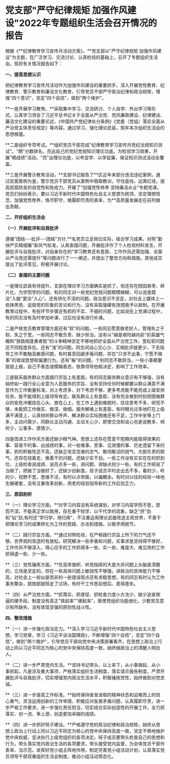 # 党支部"严守纪律规矩 加强作风建设"2022年专题组织生活会召开情况的报告

根据《\*\*纪律教育学习宣传月活动方案》，\*\*党支部以"严守纪律规矩
加强作风建设"为主题，在广泛学习、交流讨论、认真检视的基础上，召开了专题组织生活会。现将有关情况报告如下：

**一、提高思想认识**

把纪律教育学习宣传月活动作为加强作风建设的重要抓手，深入开展党性教育、纪律教育、警示教育和廉洁文化教育，引导党员干部严守政治纪律和政治规矩，增强"四个意识"，坚定"四个自信"，做到"两个维护"。

**一是开展学习教育。**采取集中学习、交流研讨、个人自学、外出学习等形式，认真学习领会了习近平总书记关于全面从严治党、党风廉政建设、纪律建设、廉洁文化建设的重要论述，《中国共产党纪律处分条例》《党委（党组）落实全面从严治党主体责任规定》等内容。通过学习，强化理论武装，筑牢本次组织生活会的思想根基。

**二是组织专项考试。**组织党员干部完成"纪律教育学习宣传月党纪法规知识测试"。"晒"分数排名，亮出自己的党纪党规知识理论功底。为检验学习效果，开展"晒成绩"活动，"亮"出理论功底，以考促学、以学促廉，保证知识测试活动全覆盖。

**三是开展警示教育活动。**支部书记报告了\*\*区近年来部分违法违纪案例，通过反面案例为鉴，警示党员干部党员从案例中吸取教训，守住底线，远离红线，提高拒腐防变的自觉性和免疫力。开展了"加强党性修养
坚持廉洁从业"专题党课。党员们纷纷表示，要以习近平新时代中国特色社会主义思想为统领，坚定理想信念，加强党性修养，恪尽职守，做履职尽责的表率，为\*\*高质量发展走在前列做出贡献。

**二、开好组织生活会**

**（一）开展批评和自我批评**

遵循"团结---批评---团结"方针,\*\*名党员立足岗位实际，结合学习成果，对照"勤快严实精细廉"新风气标准，认真查摆问题，开展批评作了个人检视材料发言，开展批评与自我批评，对自身存在的"学习教育还有差距、工作作风还需加强、全面从严治党还需提升"等问题进行了一一阐述，并提出了整改方向和措施。其他成员提出了批评意见，积极开展讨论。

**（二）查摆的主要问题**

一是理论武装有待提升。支部在理论学习方面确实是抓了，但还存在囫囵吞枣、碎片化、为学而学的问题，有的同志对一些党纪党规问题模模糊糊，可以说是既没"入脑"更没"入心"。还有转化不深的问题。政治意识不坚定，对社会上媒体上一些抹黑党、诋毁党的形象的言论和行为，没有采取强硬有效措施予以抵制。在开展教育过程中，有些环节步骤还有抓的不实、不细的问题，比如说在上党课过程中，有的同志没有及时参加听课，过后也没有进行补课。

二是严格党员教育管理方面还有"软"的问题。一些同志愿意做老好人，管理失之于软、失之于宽，一些同志不敢负责、缺少担当，没有以"越是艰险越向前"的英雄气概和"狭路相逢勇者胜"的斗争精神坚定不移地抓好全面从严治党工作，宽松软问题还不同程度存在。还有"浅"的问题。同志间谈心交心少、互相批评就更少，下去指导工作不敢触及敏感问题，有时甚至回避矛盾问题，存在"只求不出事，宁愿不做事"的错误思想和偏激行为。还有"躲"的问题。个别同志不敢担当，一些小事都要层层上报，自己不表态或模糊表态，依靠领导拍板决定，影响了工作效率。

三是联系服务群众方面践行宗旨上有差距。有的同志服务群众意识有不够强，没有始终如一践行全心全意为人民服务的宗旨，没有坚持任何时候都要以群众满意不满意作为工作衡量标准，对上考虑多、对下考虑不够，更多考虑能不能完成上级安排任务、能不能得到上级领导肯定。联系群众上有差距，没有完全做到时刻把困难群众的安危冷暖挂在心头、放在心上，在工作上遇到难题时，往往思考不多、研究不够，未能把工作做实、做深、做细。服务解难上有差距，有时眼光过多地盯在上级满不满意上，认真倾听群众呼声、解决群众实际困难还有不足，工作中坐等上门多，主动问需少，同群众主动沟通、主动关心少，即使交流和谈心也是说教多、倾听少，公事多、感情少。

四是改进工作作风方面还缺少精气神。思想上还存在愿意干短期内能取得效果的事、容易干的事、出成绩的事，对一些难事、苦事、见效慢的事、历史遗留下来的事，抓的积极性还不高，还缺乏攻坚克难的志气、敢闯敢试的锐气、大胆负责的胆气，还存在绕着走、推着干的问题。还缺少实干劲。一些工作没有实实在在的抓到位，上级检查说成绩、说亮点多一些，讲问题、讲缺点则少一些，有的工作把说了当做了，把做了当做好了。还缺少创新度。班子成员平时走出去不多，看的少，听的少，视野不宽，思维不活，有时以点带面，以偏概全。有时对以往的经验一味地生搬硬套，没有注重改革创新，用老的经验指导新的工作后劲乏力。

**三、原因剖析**

**（一）理论学习方面。**对学习内容没有系统谋划，对学习内容学而不思，思而不深，不能真正学以致用，存在重干轻学、以干代学的现象，缺乏"挤"劲和"钻"劲;有时还"学归学，用归用"，不注重运用理论武器改造主观世界，不善于把理论学习的成果转化为工作的思路、办法和措施，以致学用脱节。

**（二）践行宗旨方面。**通过对照检视，在严格践行宗旨上所下的力气还不够，世界观的改造时有放松。研究解决一些矛盾和问题，实事求是坚持得不够好，工作作风不够深入，得心应手的工作抓得多一些、实一些，难度大、难见效的工作抓得虚一些、少一些。

**（三）党性锤炼方面。**在高举旗帜、听党指挥的大是大非问题上头脑是清醒的，立场是坚定的。但在一些具体问题上敏锐性不够强，讲政治的具体能力不够高，对社会上一些似是而非的一些错误观点还有求稳思想，有的同志有时认为工作事务繁杂，就按部就班走了过场，有时干工作思前想后、患得患失。

**（四）从严治党方面。**抓落实、抓督促、抓检查力度小方法少，缺少追查倒逼的硬手段，制度没有真正"铁起来""硬起来"，致使党组织功能弱化，少数党员意识有所缺失，没有体现坚强的原则性战斗性。

**四、整改措施**

**（一）进一步强化政治定力。**深入学习习近平新时代中国特色社会主义思想，学习党章，学习《习近平谈治国理政》，不断增强"四个自信"，坚定"四个自信"，做到"两个维护"，引导党员干部向党中央决策部署看齐，在思想上政治上行动上同以习近平同志为核心的党中央保持高度一致，始终做政治上的清醒人明白人。

**（二）进一步严肃党内生活。**坚持书记带头、以上率下，从小事做起、从小事抓起，凡是涉及重大事项，严格落实组织生活制度，落实请示报告制度，严肃开展批评与自我批评，切实增强党内政治生活水平，积极锤炼党性，始终做到对党忠诚。

**（三）进一步提高工作标准。**始终保持奋发进取的精神状态和迎难而上的信心勇气，灵活运用创新的工作举措，积极应对各类矛盾问题，认真履职尽责，进一步严格工作要求，进一步强化责任担当，切实结合实际创造性的开展工作，全力抓落实、创一流、争上游，创造更加卓越的成绩。

**（四）进一步抓好班子建设。**严格遵守党的政治纪律和政治规矩，始终从思想上政治上行动上同以习近平同志为核心的党中央保持高度一致，坚定不移地维护党中央权威，坚决执行上级党组织的各项决定。班子成员要带头检查自己的思想和行为，带头落实党内政治生活的各项要求，带头接受党内监督，为全体党员干部作表率、当示范。发挥好党小组主阵地作用，制定完善党小组活动计划，认真落实党员领导干部双重组织生活会制度，推动小组活动常态化。
